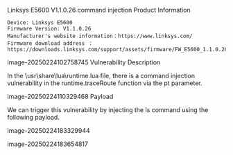 Linksys E5600 V1.1.0.26 command injection
Product Information

    Device: Linksys E5600
    Firmware Version: V1.1.0.26
    Manufacturer's website information：https://www.linksys.com/
    Firmware download address ：https://downloads.linksys.com/support/assets/firmware/FW_E5600_1.1.0.26_prod.img

image-20250224102758745
Vulnerability Description

In the \usr\share\lua\runtime.lua file, there is a command injection vulnerability in the runtime.traceRoute function via the pt parameter.

image-20250224110329468
Payload

We can trigger this vulnerability by injecting the ls command using the following payload.

image-20250224183329944

image-20250224183654817

